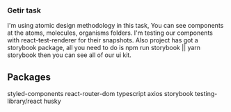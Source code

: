 ### Getir task
I'm using atomic design methodology in this task, 
You can see components at the atoms, molecules, organisms folders.
I'm testing our components with react-test-renderer for their snapshots.
Also project has got a storybook package, all you need to do is npm run storybook || yarn storybook then you can see all of our ui kit.

## Packages
styled-components
react-router-dom
typescript
axios
storybook
testing-library/react
husky




 